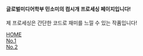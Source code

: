 <h4>글로벌미디어학부 민소미의 컴시개 프로세싱 페이지입니다!</h4>
   <p> 제 프로세싱은 간단한 코드로 재미를 느낄 수 있는 작품입니다! </p>
    <div class="mitem" id="m1"> <a href="https://someii.github.io/HOME/index.html"> HOME </a></div>
   <div class="mitem" id="m3"> <a href="https://someii.github.io/somProcessingOne/index.html" target="_blank"> No.1 </a></div>
   <div class="mitem" id="m3"> <a href="https://someii.github.io/somProcessingTwo/index.html" target="_blank"> No.2 </a></div>
   
